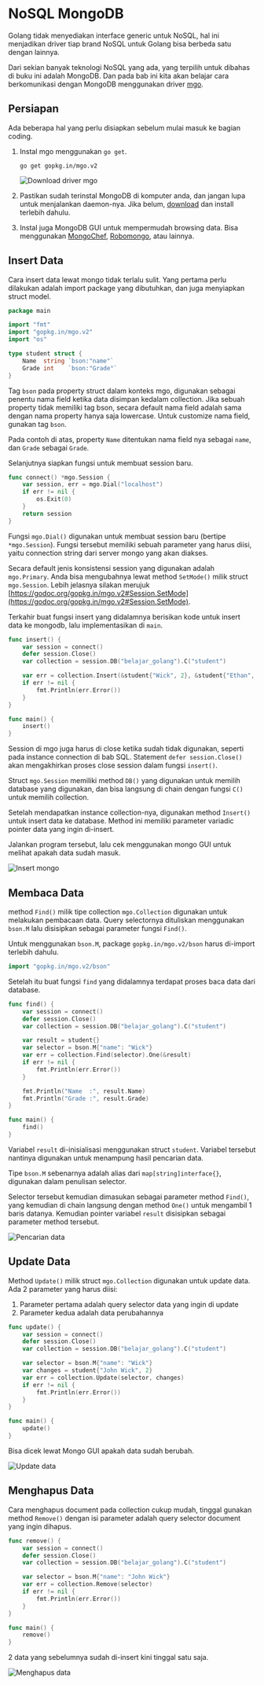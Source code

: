 # NoSQL MongoDB

Golang tidak menyediakan interface generic untuk NoSQL, hal ini menjadikan driver tiap brand NoSQL untuk Golang bisa berbeda satu dengan lainnya. 

Dari sekian banyak teknologi NoSQL yang ada, yang terpilih untuk dibahas di buku ini adalah MongoDB. Dan pada bab ini kita akan belajar cara berkomunikasi dengan MongoDB menggunakan driver [mgo](https://labix.org/mgo).

## Persiapan

Ada beberapa hal yang perlu disiapkan sebelum mulai masuk ke bagian coding.

 1. Instal mgo menggunakan `go get`.

    ```
    go get gopkg.in/mgo.v2
    ```

    ![Download driver mgo](images/54_1_go_get.png)

 2. Pastikan sudah terinstal MongoDB di komputer anda, dan jangan lupa untuk menjalankan daemon-nya. Jika belum, [download](ihttps://www.mongodb.org/downloads) dan install terlebih dahulu.

 3. Instal juga MongoDB GUI untuk mempermudah browsing data. Bisa menggunakan [MongoChef](http://3t.io/mongochef/), [Robomongo](http://robomongo.org/), atau lainnya.

## Insert Data

Cara insert data lewat mongo tidak terlalu sulit. Yang pertama perlu dilakukan adalah import package yang dibutuhkan, dan juga menyiapkan struct model.

```go
package main

import "fmt"
import "gopkg.in/mgo.v2"
import "os"

type student struct {
    Name  string `bson:"name"`
    Grade int    `bson:"Grade"`
}
```

Tag `bson` pada property struct dalam konteks mgo, digunakan sebagai penentu nama field ketika data disimpan kedalam collection. Jika sebuah property tidak memiliki tag bson, secara default nama field adalah sama dengan nama property hanya saja lowercase. Untuk customize nama field, gunakan tag `bson`.

Pada contoh di atas, property `Name` ditentukan nama field nya sebagai `name`, dan `Grade` sebagai `Grade`.

Selanjutnya siapkan fungsi untuk membuat session baru.

```go
func connect() *mgo.Session {
    var session, err = mgo.Dial("localhost")
    if err != nil {
        os.Exit(0)
    }
    return session
}
```

Fungsi `mgo.Dial()` digunakan untuk membuat session baru (bertipe `*mgo.Session`). Fungsi tersebut memiliki sebuah parameter yang harus diisi, yaitu connection string dari server mongo yang akan diakses.

Secara default jenis konsistensi session yang digunakan adalah `mgo.Primary`. Anda bisa mengubahnya lewat method `SetMode()` milik struct `mgo.Session`. Lebih jelasnya silakan merujuk [https://godoc.org/gopkg.in/mgo.v2#Session.SetMode](https://godoc.org/gopkg.in/mgo.v2#Session.SetMode).

Terkahir buat fungsi insert yang didalamnya berisikan kode untuk insert data ke mongodb, lalu implementasikan di `main`.

```go
func insert() {
    var session = connect()
    defer session.Close()
    var collection = session.DB("belajar_golang").C("student")

    var err = collection.Insert(&student{"Wick", 2}, &student{"Ethan", 2})
    if err != nil {
        fmt.Println(err.Error())
    }
}

func main() {
    insert()
}
```

Session di mgo juga harus di close ketika sudah tidak digunakan, seperti pada instance connection di bab SQL. Statement `defer session.Close()` akan mengakhirkan proses close session dalam fungsi `insert()`.

Struct `mgo.Session` memiliki method `DB()` yang digunakan untuk memilih database yang digunakan, dan bisa langsung di chain dengan fungsi `C()` untuk memilih collection.

Setelah mendapatkan instance collection-nya, digunakan method `Insert()` untuk insert data ke database. Method ini memiliki parameter variadic pointer data yang ingin di-insert.

Jalankan program tersebut, lalu cek menggunakan mongo GUI untuk melihat apakah data sudah masuk.

![Insert mongo](images/54_2_insert.png)

## Membaca Data

method `Find()` milik tipe collection `mgo.Collection` digunakan untuk melakukan pembacaan data. Query selectornya dituliskan menggunakan `bson.M` lalu disisipkan sebagai parameter fungsi `Find()`.

Untuk menggunakan `bson.M`, package `gopkg.in/mgo.v2/bson` harus di-import terlebih dahulu.

```go
import "gopkg.in/mgo.v2/bson"
```

Setelah itu buat fungsi `find` yang didalamnya terdapat proses baca data dari database.

```go
func find() {
    var session = connect()
    defer session.Close()
    var collection = session.DB("belajar_golang").C("student")

    var result = student{}
    var selector = bson.M{"name": "Wick"}
    var err = collection.Find(selector).One(&result)
    if err != nil {
        fmt.Println(err.Error())
    }

    fmt.Println("Name  :", result.Name)
    fmt.Println("Grade :", result.Grade)
}

func main() {
    find()
}
```

Variabel `result` di-inisialisasi menggunakan struct `student`. Variabel tersebut nantinya digunakan untuk menampung hasil pencarian data.

Tipe `bson.M` sebenarnya adalah alias dari `map[string]interface{}`, digunakan dalam penulisan selector.

Selector tersebut kemudian dimasukan sebagai parameter method `Find()`, yang kemudian di chain langsung dengan method `One()` untuk mengambil 1 baris datanya. Kemudian pointer variabel `result` disisipkan sebagai parameter method tersebut.

![Pencarian data](images/54_3_find.png)

## Update Data

Method `Update()` milik struct `mgo.Collection` digunakan untuk update data. Ada 2 parameter yang harus diisi:

 1. Parameter pertama adalah query selector data yang ingin di update
 2. Parameter kedua adalah data perubahannya

```go
func update() {
    var session = connect()
    defer session.Close()
    var collection = session.DB("belajar_golang").C("student")

    var selector = bson.M{"name": "Wick"}
    var changes = student{"John Wick", 2}
    var err = collection.Update(selector, changes)
    if err != nil {
        fmt.Println(err.Error())
    }
}

func main() {
    update()
}
```

Bisa dicek lewat Mongo GUI apakah data sudah berubah.

![Update data](images/54_4_update.png)

## Menghapus Data

Cara menghapus document pada collection cukup mudah, tinggal gunakan method `Remove()` dengan isi parameter adalah query selector document yang ingin dihapus.

```go
func remove() {
    var session = connect()
    defer session.Close()
    var collection = session.DB("belajar_golang").C("student")

    var selector = bson.M{"name": "John Wick"}
    var err = collection.Remove(selector)
    if err != nil {
        fmt.Println(err.Error())
    }
}

func main() {
    remove()
}
```

2 data yang sebelumnya sudah di-insert kini tinggal satu saja.

![Menghapus data](images/54_5_remove.png)
